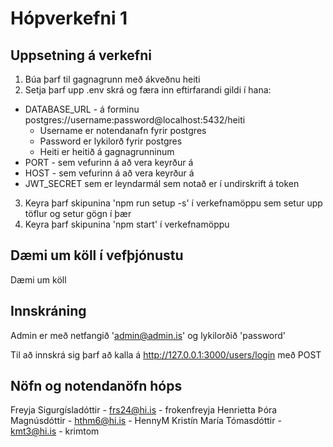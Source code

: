 # Hópverkefni 1

## Uppsetning á verkefni

1. Búa þarf til gagnagrunn með ákveðnu heiti
2. Setja þarf upp .env skrá og færa inn eftirfarandi gildi í hana:
  * DATABASE_URL - á forminu postgres://username:password@localhost:5432/heiti
    * Username er notendanafn fyrir postgres
    * Password er lykilorð fyrir postgres
    * Heiti er heitið á gagnagrunninum
  * PORT - sem vefurinn á að vera keyrður á
  * HOST - sem vefurinn á að vera keyrður á
  * JWT_SECRET sem er leyndarmál sem notað er í undirskrift á token
3. Keyra þarf skipunina 'npm run setup -s' í verkefnamöppu sem setur upp töflur og setur gögn í þær
4. Keyra þarf skipunina 'npm start' í verkefnamöppu 

## Dæmi um köll í vefþjónustu

Dæmi um köll

## Innskráning

Admin er með netfangið 'admin@admin.is' og lykilorðið 'password'

Til að innskrá sig þarf að kalla á http://127.0.0.1:3000/users/login með POST

## Nöfn og notendanöfn hóps

Freyja Sigurgísladóttir - frs24@hi.is - frokenfreyja
Henrietta Þóra Magnúsdóttir - hthm6@hi.is - HennyM
Kristín María Tómasdóttir - kmt3@hi.is - krimtom
